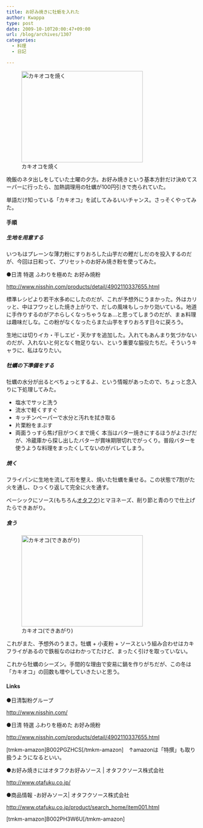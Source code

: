 ```yaml
---
title: お好み焼きに牡蛎を入れた
author: Kwappa
type: post
date: 2009-10-10T20:00:47+09:00
url: /blog/archives/1307
categories:
  - 料理
  - 日記

---
```

<figure id="attachment_1306" aria-describedby="caption-attachment-1306" style="width: 320px" class="wp-caption alignleft"><img src="/blog/images/2009/10/l_2048_1536_72E03281-F592-4280-A366-35CA7D3A0E03.jpeg" alt="カキオコを焼く" title="カキオコを焼く" width="320" height="240" class="size-medium wp-image-1306" /><figcaption id="caption-attachment-1306" class="wp-caption-text">カキオコを焼く</figcaption></figure>
  
晩飯のネタ出しをしていた土曜の夕方。お好み焼きという基本方針だけ決めてスーパーに行ったら、加熱調理用の牡蠣が100円引きで売られていた。
  
単語だけ知っている「カキオコ」を試してみるいいチャンス。さっそくやってみた。<br style="clear:both;" />

#### 手順



##### 生地を用意する

いつもはプレーンな薄力粉にすりおろした山芋だの鰹だしだのを投入するのだが、今回は日和って、プリセットのお好み焼き粉を使ってみた。
  
●日清 特選 ふわりを極めた お好み焼粉
  
http://www.nisshin.com/products/detail/4902110337655.html
  
標準レシピより若干水多めにしたのだが、これが予想外にうまかった。外はカリッと、中はフワッとした焼き上がりで、だしの風味もしっかり効いている。地道に手作りするのがアホらしくなっちゃうなぁ…と思ってしまうのだが、まぁ料理は趣味だしな。この粉がなくなったらまた山芋をすりおろす日々に戻ろう。
  
生地には切りイカ・干しエビ・天かすを追加した。入れてもあんまり気づかないのだが、入れないと何となく物足りない、という重要な脇役たちだ。そういうキャラに、私はなりたい。

##### 牡蠣の下準備をする

牡蠣の水分が出るとべちょっとするよ、という情報があったので、ちょっと念入りに下処理してみた。

  * 塩水でサッと洗う
  * 流水で軽くすすぐ
  * キッチンペーパーで水分と汚れを拭き取る
  * 片栗粉をまぶす
  * 両面うっすら焦げ目がつくまで焼く
本当はバター焼きにするほうがよさげだが、冷蔵庫から探し出したバターが賞味期限切れでがっくり。普段バターを使うような料理をまったくしてないのがバレてしまう。

##### 焼く

フライパンに生地を流して形を整え、焼いた牡蠣を乗せる。この状態で7割がた火を通し、ひっくり返して完全に火を通す。
  
ベーシックにソース(もちろん<a href="http://www.otafuku.co.jp/" target="_blank" rel="noopener noreferrer">オタフク</a>)とマヨネーズ、削り節と青のりで仕上げたらできあがり。

##### 食う

<figure id="attachment_1309" aria-describedby="caption-attachment-1309" style="width: 320px" class="wp-caption aligncenter"><img src="/blog/images/2009/10/l_2048_1536_261B45BF-912B-4CBF-93F3-5E4E2C8656A1.jpeg" alt="カキオコ(できあがり)" title="カキオコ(できあがり)" width="320" height="240" class="size-medium wp-image-1309" /><figcaption id="caption-attachment-1309" class="wp-caption-text">カキオコ(できあがり)</figcaption></figure>
  
これがまた、予想外のうまさ。牡蠣 + 小麦粉 + ソースという組み合わせはカキフライがあるので鉄板なのはわかってたけど、まったく引けを取っていない。
  
これから牡蠣のシーズン。手間的な理由で安易に鍋を作りがちだが、この冬は「カキオコ」の回数も増やしていきたいと思う。

#### Links

●日清製粉グループ
  
http://www.nisshin.com/
  
●日清 特選 ふわりを極めた お好み焼粉
  
http://www.nisshin.com/products/detail/4902110337655.html
  
[tmkm-amazon]B002PGZHCS[/tmkm-amazon]　↑amazonは「特撰」も取り扱うようになるといい。
  
●お好み焼きにはオタフクお好みソース | オタフクソース株式会社
  
http://www.otafuku.co.jp/
  
●商品情報 -お好みソース| オタフクソース株式会社
  
http://www.otafuku.co.jp/product/search_home/item001.html
  
[tmkm-amazon]B002PH3W6U[/tmkm-amazon] </ul>
